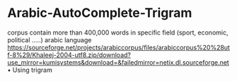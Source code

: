 # Arabic-AutoComplete-Trigram
corpus  contain more than 400,000 words in specific field (sport, economic, political …..) arabic language
https://sourceforge.net/projects/arabiccorpus/files/arabiccorpus%20%28utf-8%29/Khaleej-2004-utf8.zip/download?use_mirror=kumisystems&download=&failedmirror=netix.dl.sourceforge.net
• Using trigram
